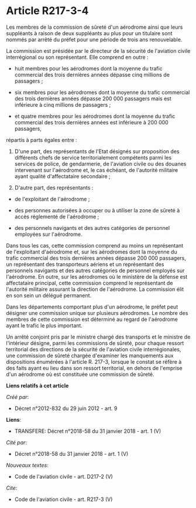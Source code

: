# Article R217-3-4

Les membres de la commission de sûreté d'un aérodrome ainsi que leurs suppléants à raison de deux suppléants au plus pour un
titulaire sont nommés par arrêté du préfet pour une période de trois ans renouvelable. 

La commission est présidée par le directeur de la sécurité de l'aviation civile interrégional ou son représentant. Elle
comprend en outre :

- huit membres pour les aérodromes dont la moyenne du trafic commercial des trois dernières années dépasse cinq millions de
passagers ;

- six membres pour les aérodromes dont la moyenne du trafic commercial des trois dernières années dépasse 200 000 passagers
mais est inférieure à cinq millions de passagers ;

- et quatre membres pour les aérodromes dont la moyenne du trafic commercial des trois dernières années est inférieure à 200
000 passagers, 

répartis à parts égales entre : 

1. D'une part, des représentants de l'Etat désignés sur proposition des différents chefs de service territorialement
compétents parmi les services de police, de gendarmerie, de l'aviation civile ou des douanes intervenant sur l'aérodrome et,
le cas échéant, de l'autorité militaire ayant qualité d'affectataire secondaire ; 

2. D'autre part, des représentants :

- de l'exploitant de l'aérodrome ;

- des personnes autorisées à occuper ou à utiliser la zone de sûreté à accès réglementé de l'aérodrome ;

- des personnels navigants et des autres catégories de personnel employées sur l'aérodrome. 

Dans tous les cas, cette commission comprend au moins un représentant de l'exploitant d'aérodrome et, sur les aérodromes dont
la moyenne du trafic commercial des trois dernières années dépasse 200 000 passagers, un représentant des transporteurs
aériens et un représentant des personnels navigants et des autres catégories de personnel employés sur l'aérodrome. En outre,
sur les aérodromes où le ministère de la défense est affectataire principal, cette commission comprend le représentant de
l'autorité militaire assurant la direction de l'aérodrome. La commission élit en son sein un délégué permanent. 

Dans les départements comportant plus d'un aérodrome, le préfet peut désigner une commission unique sur plusieurs aérodromes.
Le nombre des membres de cette commission est déterminé au regard de l'aérodrome ayant le trafic le plus important. 

Un arrêté conjoint pris par le ministre chargé des transports et le ministre de l'intérieur désigne, parmi les commissions de
sûreté, pour chaque ressort territorial des directions de la sécurité de l'aviation civile interrégionales, une commission de
sûreté chargée d'examiner les manquements aux dispositions énumérées à l'article R. 217-3, lorsque le constat se réfère à des
faits ayant eu lieu dans son ressort territorial, en dehors de l'emprise d'un aérodrome où est constituée une commission de
sûreté.

**Liens relatifs à cet article**

_Créé par_:

  - Décret n°2012-832 du 29 juin 2012 - art. 9

**Liens**:

  - TRANSFERE: Décret n°2018-58 du 31 janvier 2018 - art. 1 (V)

_Cité par_:

  - Décret n°2018-58 du 31 janvier 2018 - art. 1 (V)

_Nouveaux textes_:

  - Code de l'aviation civile - art. D217-2 (V)

_Cite_:

  - Code de l'aviation civile - art. R217-3 (V)
